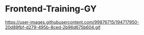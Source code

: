# Frontend-Training-GY

<!--## Bootstrap Ass-2 https://gamzeysr.github.io/Frontend-Training-GY/BOOTSTRAP/session-1/Ass-2/index.html

## Bootstrap Ass-1 https://gamzeysr.github.io/Frontend-Training-GY/BOOTSTRAP/session-1/Ass-1/index.html -->

https://user-images.githubusercontent.com/99876715/194717950-20d89fbf-d279-495b-8ced-2b96d675b604.gif
